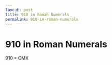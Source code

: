 ```yaml
---
layout: post
title: 910 in Roman Numerals
permalink: 910-in-roman-numerals
---
```


# 910 in Roman Numerals

910 = CMX
